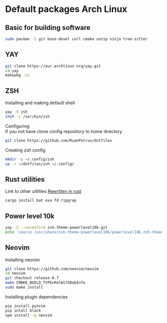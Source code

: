 # Default packages Arch Linux

## Basic for building software
```sh
sudo pacman -S git base-devel curl cmake unzip ninja tree-sitter
```

## YAY
```sh
git clone https://aur.archlinux.org/yay.git
cd yay
makepkg -si
```

## ZSH
Installing and making default shell
```sh
yay -S zsh
chsh -s /usr/bin/zsh
```

Configuring  
If you not have clone config repository to home directory
```sh
git clone https://github.com/RuanPetrus/dotfiles 
```
Creating zsh config  
```sh
mkdir -p ~/.config/zsh
cp -r ~/dotfiles/zsh ~/.config/
```

## Rust utilities
Link to other utilities [Rewritten in rust](https://zaiste.net/posts/shell-commands-rust/)
```sh
cargo install bat exa fd ripgrep 
```

## Power level 10k
```sh
yay -S --noconfirm zsh-theme-powerlevel10k-git  
echo 'source /usr/share/zsh-theme-powerlevel10k/powerlevel10k.zsh-theme' >>~/.zshrc  
```

## Neovim
Installing neovim  
```sh
git clone https://github.com/neovim/neovim
cd neovim
git checkout release-0.7
make CMAKE_BUILD_TYPE=RelWithDebInfo
sudo make install
```

Installing plugin dependencies
```sh
pip install pynvim
pip intall black
npm install -g neovim
```
